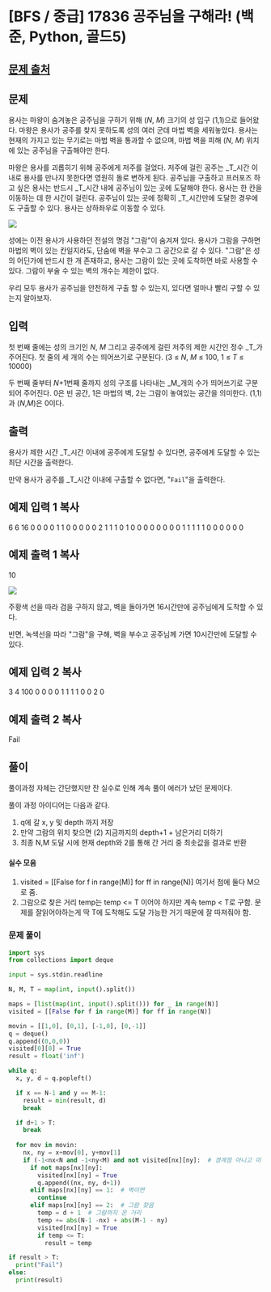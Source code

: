 # [BFS / 중급] 17836 공주님을 구해라! (백준, Python, 골드5)

## [문제 출처](https://www.acmicpc.net/problem/17836)

## 문제

용사는 마왕이 숨겨놓은 공주님을 구하기 위해 (_N_,  _M_) 크기의 성 입구 (1,1)으로 들어왔다. 마왕은 용사가 공주를 찾지 못하도록 성의 여러 군데 마법 벽을 세워놓았다. 용사는 현재의 가지고 있는 무기로는 마법 벽을 통과할 수 없으며, 마법 벽을 피해 (_N_,  _M_) 위치에 있는 공주님을 구출해야만 한다.

마왕은 용사를 괴롭히기 위해 공주에게 저주를 걸었다. 저주에 걸린 공주는 _T_시간 이내로 용사를 만나지 못한다면 영원히 돌로 변하게 된다. 공주님을 구출하고 프러포즈 하고 싶은 용사는 반드시  _T_시간 내에 공주님이 있는 곳에 도달해야 한다. 용사는 한 칸을 이동하는 데 한 시간이 걸린다. 공주님이 있는 곳에 정확히  _T_시간만에 도달한 경우에도 구출할 수 있다. 용사는 상하좌우로 이동할 수 있다.

![](https://upload.acmicpc.net/62b6063d-4d01-4836-9793-94ab99f032f2/)

성에는 이전 용사가 사용하던 전설의 명검 "그람"이 숨겨져 있다. 용사가 그람을 구하면 마법의 벽이 있는 칸일지라도, 단숨에 벽을 부수고 그 공간으로 갈 수 있다. "그람"은 성의 어딘가에 반드시 한 개 존재하고, 용사는 그람이 있는 곳에 도착하면 바로 사용할 수 있다. 그람이 부술 수 있는 벽의 개수는 제한이 없다.

우리 모두 용사가 공주님을 안전하게 구출 할 수 있는지, 있다면 얼마나 빨리 구할 수 있는지 알아보자.

## 입력

첫 번째 줄에는 성의 크기인  _N_,  _M_  그리고 공주에게 걸린 저주의 제한 시간인 정수  _T_가 주어진다. 첫 줄의 세 개의 수는 띄어쓰기로 구분된다. (3 ≤  _N_,  _M_ ≤ 100, 1 ≤  _T_  ≤ 10000)

두 번째 줄부터  _N_+1번째 줄까지 성의 구조를 나타내는 _M_개의 수가 띄어쓰기로 구분되어 주어진다. 0은 빈 공간, 1은 마법의 벽, 2는 그람이 놓여있는 공간을 의미한다. (1,1)과 (_N_,_M_)은 0이다.

## 출력

용사가 제한 시간  _T_시간 이내에 공주에게 도달할 수 있다면, 공주에게 도달할 수 있는 최단 시간을 출력한다.

만약 용사가 공주를  _T_시간 이내에 구출할 수 없다면, "`Fail`"을 출력한다.

## 예제 입력 1  복사

6 6 16
0 0 0 0 1 1
0 0 0 0 0 2
1 1 1 0 1 0
0 0 0 0 0 0
0 1 1 1 1 1
0 0 0 0 0 0

## 예제 출력 1  복사

10

![](https://upload.acmicpc.net/6a09042e-acea-410c-8776-bc3498c44cc5/)

주황색 선을 따라 검을 구하지 않고, 벽을 돌아가면 16시간만에 공주님에게 도착할 수 있다.

반면, 녹색선을 따라 "그람"을 구해, 벽을 부수고 공주님께 가면 10시간만에 도달할 수 있다.

## 예제 입력 2  복사

3 4 100
0 0 0 0
1 1 1 1
0 0 2 0

## 예제 출력 2  복사

Fail

## 풀이
풀이과정 자체는 간단했지만 잔 실수로 인해 계속 풀이 에러가 났던 문제이다.

풀이 과정 아이디어는 다음과 같다.

1. q에 갈 x, y 및 depth 까지 저장
2. 만약 그람의 위치 찾으면 (2) 지금까지의 depth+1 + 남은거리 더하기
3. 최종 N,M 도달 시에 현재 depth와 2를 통해 간 거리 중 최솟값을 결과로 반환

#### 실수 모음
1. visited = [[False for f in range(M)] for ff in range(N)] 여기서 첨에 둘다 M으로 줌.
2. 그람으로 찾은 거리 temp는 temp <= T 이어야 하지만 계속 temp < T로 구함. 문제를 잘읽어야하는게 딱 T에 도착해도 도달 가능한 거기 때문에 잘 따져줘야 함.


### 문제 풀이
```python
import sys
from collections import deque

input = sys.stdin.readline

N, M, T = map(int, input().split())

maps = [list(map(int, input().split())) for _ in range(N)]
visited = [[False for f in range(M)] for ff in range(N)]

movin = [[1,0], [0,1], [-1,0], [0,-1]]
q = deque()
q.append((0,0,0))
visited[0][0] = True
result = float('inf')

while q:
  x, y, d = q.popleft()

  if x == N-1 and y == M-1:
    result = min(result, d)
    break

  if d+1 > T:
    break
    
  for mov in movin:
    nx, ny = x+mov[0], y+mov[1]
    if (-1<nx<N and -1<ny<M) and not visited[nx][ny]:  # 경계점 아니고 미 방문시
      if not maps[nx][ny]:
        visited[nx][ny] = True
        q.append((nx, ny, d+1))
      elif maps[nx][ny] == 1:  # 벽이면
        continue
      elif maps[nx][ny] == 2:  # 그람 찾음
        temp = d + 1  # 그람까지 온 거리
        temp += abs(N-1 -nx) + abs(M-1 - ny)
        visited[nx][ny] = True
        if temp <= T:
          result = temp

if result > T:
  print("Fail")
else:
  print(result)
```
<!--stackedit_data:
eyJoaXN0b3J5IjpbMTQ3MjcyODI5MywtMjUwNDIyODU2XX0=
-->